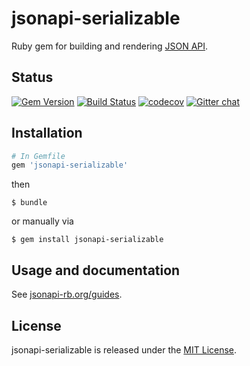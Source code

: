 # jsonapi-serializable
Ruby gem for building and rendering [JSON API](http://jsonapi.org).

## Status

[![Gem Version](https://badge.fury.io/rb/jsonapi-serializable.svg)](https://badge.fury.io/rb/jsonapi-serializable)
[![Build Status](https://secure.travis-ci.org/jsonapi-rb/serializable.svg?branch=master)](http://travis-ci.org/jsonapi-rb/serializable?branch=master)
[![codecov](https://codecov.io/gh/jsonapi-rb/serializable/branch/master/graph/badge.svg)](https://codecov.io/gh/jsonapi-rb/serializable)
[![Gitter chat](https://badges.gitter.im/gitterHQ/gitter.png)](https://gitter.im/jsonapi-rb/Lobby)

## Installation
```ruby
# In Gemfile
gem 'jsonapi-serializable'
```
then
```
$ bundle
```
or manually via
```
$ gem install jsonapi-serializable
```

## Usage and documentation

See [jsonapi-rb.org/guides](http://jsonapi-rb.org).

## License

jsonapi-serializable is released under the [MIT License](http://www.opensource.org/licenses/MIT).
